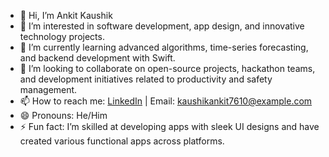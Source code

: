 - 👋 Hi, I’m Ankit Kaushik
- 👀 I’m interested in software development, app design, and innovative technology projects.
- 🌱 I’m currently learning advanced algorithms, time-series forecasting, and backend development with Swift.
- 💞️ I’m looking to collaborate on open-source projects, hackathon teams, and development initiatives related to productivity and safety management.
- 📫 How to reach me: [LinkedIn](https://www.linkedin.com/in/ankit7610) | Email: kaushikankit7610@example.com
- 😄 Pronouns: He/Him
- ⚡ Fun fact: I’m skilled at developing apps with sleek UI designs and have created various functional apps across platforms.


<!---
ankit7610/ankit7610 is a ✨ special ✨ repository because its `README.md` (this file) appears on your GitHub profile.
You can click the Preview link to take a look at your changes.
--->
